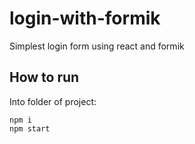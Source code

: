 # login-with-formik
Simplest login form using react and formik
## How to run
Into folder of project:
``` 
npm i
npm start
```



